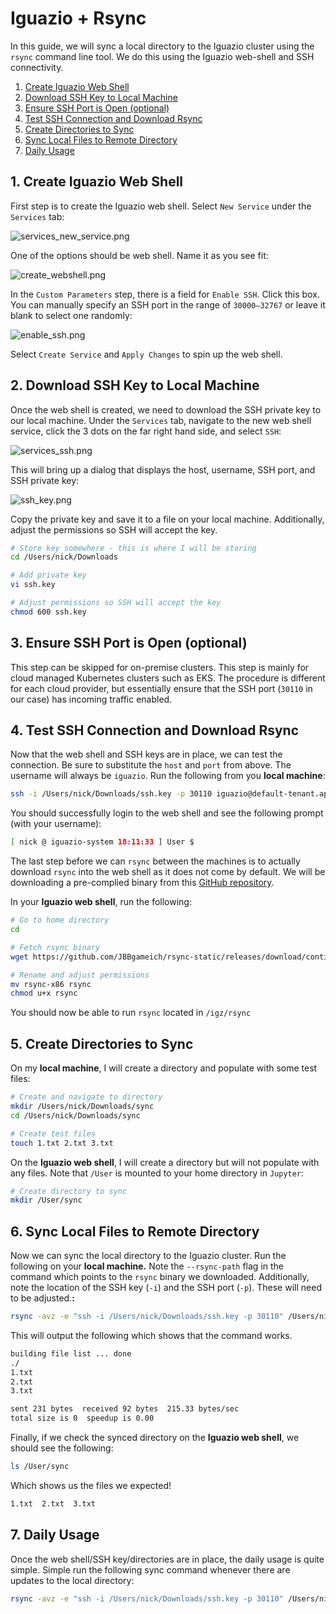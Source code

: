 # Iguazio + Rsync

In this guide, we will sync a local directory to the Iguazio cluster using the `rsync` command line tool. We do this using the Iguazio web-shell and SSH connectivity.
1. [Create Iguazio Web Shell](#create-iguazio-web-shell)
2. [Download SSH Key to Local Machine](#download-ssh-key-to-local-machine)
3. [Ensure SSH Port is Open (optional)](#ensure-ssh-port-is-open-(optional))
4. [Test SSH Connection and Download Rsync](#test-ssh-connection-and-download-rsync)
5. [Create Directories to Sync](#create-directoties-to-sync)
6. [Sync Local Files to Remote Directory](#sync-local-files-to-remote-directory)
7. [Daily Usage](#daily-usage)

## 1. Create Iguazio Web Shell

First step is to create the Iguazio web shell. Select `New Service` under the `Services` tab:

![services_new_service.png](img/services_new_service.png)

One of the options should be web shell. Name it as you see fit:

![create_webshell.png](img/create_webshell.png)

In the `Custom Parameters` step, there is a field for `Enable SSH`. Click this box. You can manually specify an SSH port in the range of `30000–32767` or leave it blank to select one randomly:

![enable_ssh.png](img/enable_ssh.png)

Select `Create Service` and `Apply Changes` to spin up the web shell.

## 2. Download SSH Key to Local Machine

Once the web shell is created, we need to download the SSH private key to our local machine. Under the `Services` tab, navigate to the new web shell service, click the 3 dots on the far right hand side, and select `SSH`:

![services_ssh.png](img/services_ssh.png)

This will bring up a dialog that displays the host, username, SSH port, and SSH private key:

![ssh_key.png](img/ssh_key.png)

Copy the private key and save it to a file on your local machine. Additionally, adjust the permissions so SSH will accept the key.

```bash
# Store key somewhere - this is where I will be storing
cd /Users/nick/Downloads

# Add private key
vi ssh.key

# Adjust permissions so SSH will accept the key
chmod 600 ssh.key
```

## 3. Ensure SSH Port is Open (optional)

This step can be skipped for on-premise clusters. This step is mainly for cloud managed Kubernetes clusters such as EKS. The procedure is different for each cloud provider, but essentially ensure that the SSH port (`30110` in our case) has incoming traffic enabled.

## 4. Test SSH Connection and Download Rsync

Now that the web shell and SSH keys are in place, we can test the connection. Be sure to substitute the `host` and `port` from above. The username will always be `iguazio`. Run the following from you **local machine**:

```bash
ssh -i /Users/nick/Downloads/ssh.key -p 30110 iguazio@default-tenant.app.us-sales-32.iguazio-cd0.com
```

You should successfully login to the web shell and see the following prompt (with your username):

```bash
[ nick @ iguazio-system 18:11:33 ] User $
```

The last step before we can `rsync` between the machines is to actually download `rsync` into the web shell as it does not come by default. We will be downloading a pre-complied binary from this [GitHub repository](https://github.com/JBBgameich/rsync-static).

In your **Iguazio web shell**, run the following: 

```bash
# Go to home directory
cd

# Fetch rsync binary
wget https://github.com/JBBgameich/rsync-static/releases/download/continuous/rsync-x86

# Rename and adjust permissions
mv rsync-x86 rsync
chmod u+x rsync
```

You should now be able to run `rsync` located in `/igz/rsync`

## 5. Create Directories to Sync

On my **local machine**, I will create a directory and populate with some test files:

```bash
# Create and navigate to directory
mkdir /Users/nick/Downloads/sync
cd /Users/nick/Downloads/sync

# Create test files
touch 1.txt 2.txt 3.txt
```

On the **Iguazio web shell**, I will create a directory but will not populate with any files. Note that `/User` is mounted to your home directory in `Jupyter`:

```bash
# Create directory to sync
mkdir /User/sync
```

## 6. Sync Local Files to Remote Directory

Now we can sync the local directory to the Iguazio cluster. Run the following on your **local machine.** Note the `--rsync-path` flag in the command which points to the `rsync` binary we downloaded. Additionally, note the location of the SSH key (`-i`) and the SSH port (`-p`). These will need to be adjusted.**:**

```bash
rsync -avz -e "ssh -i /Users/nick/Downloads/ssh.key -p 30110" /Users/nick/Downloads/sync/ iguazio@default-tenant.app.us-sales-32.iguazio-cd0.com:/User/sync --rsync-path=/igz/rsync
```

This will output the following which shows that the command works.

```bash
building file list ... done
./
1.txt
2.txt
3.txt

sent 231 bytes  received 92 bytes  215.33 bytes/sec
total size is 0  speedup is 0.00
```

Finally, if we check the synced directory on the **Iguazio web shell**, we should see the following:

```bash
ls /User/sync
```

Which shows us the files we expected!

```bash
1.txt  2.txt  3.txt
```

## 7. Daily Usage

Once the web shell/SSH key/directories are in place, the daily usage is quite simple. Simple run the following sync command whenever there are updates to the local directory:

```bash
rsync -avz -e "ssh -i /Users/nick/Downloads/ssh.key -p 30110" /Users/nick/Downloads/sync/ iguazio@default-tenant.app.us-sales-32.iguazio-cd0.com:/User/sync --rsync-path=/igz/rsync
```